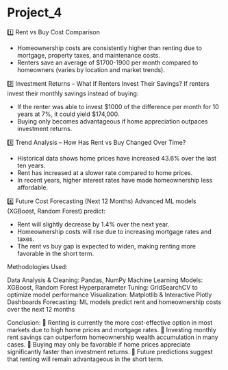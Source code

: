 # Project_4

1️⃣ Rent vs Buy Cost Comparison
- Homeownership costs are consistently higher than renting due to mortgage, property taxes, and maintenance costs.
- Renters save an average of $1700-1900 per month compared to homeowners (varies by location and market trends).

2️⃣ Investment Returns – What If Renters Invest Their Savings?
If renters invest their monthly savings instead of buying:
  - If the renter was able to invest $1000 of the difference per month for 10 years at 7%, it could yield $174,000.
  - Buying only becomes advantageous if home appreciation outpaces investment returns.

3️⃣ Trend Analysis – How Has Rent vs Buy Changed Over Time?
- Historical data shows home prices have increased 43.6% over the last ten years.
- Rent has increased at a slower rate compared to home prices.
- In recent years, higher interest rates have made homeownership less affordable.

4️⃣ Future Cost Forecasting (Next 12 Months)
Advanced ML models (XGBoost, Random Forest) predict:
  - Rent will slightly decrease by 1.4% over the next year.
  - Homeownership costs will rise due to increasing mortgage rates and taxes.
  - The rent vs buy gap is expected to widen, making renting more favorable in the short term.

Methodologies Used:

Data Analysis & Cleaning: Pandas, NumPy
Machine Learning Models: XGBoost, Random Forest
Hyperparameter Tuning: GridSearchCV to optimize model performance
Visualization: Matplotlib & Interactive Plotly Dashboards
Forecasting: ML models predict rent and homeownership costs over the next 12 months

Conclusion:
📌 Renting is currently the more cost-effective option in most markets due to high home prices and mortgage rates.
📌 Investing monthly rent savings can outperform homeownership wealth accumulation in many cases.
📌 Buying may only be favorable if home prices appreciate significantly faster than investment returns.
📌 Future predictions suggest that renting will remain advantageous in the short term.
